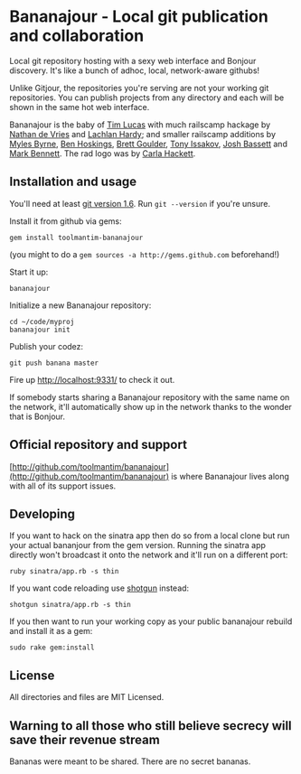 Bananajour - Local git publication and collaboration
====================================================

Local git repository hosting with a sexy web interface and Bonjour discovery. It's like a bunch of adhoc, local, network-aware githubs!

Unlike Gitjour, the repositories you're serving are not your working git repositories. You can publish projects from any directory and each will be shown in the same hot web interface.

Bananajour is the baby of [Tim Lucas](http://toolmantim.com/) with much railscamp hackage by [Nathan de Vries](http://github.com/atnan) and [Lachlan Hardy](http://github.com/lachlanhardy); and smaller railscamp additions by [Myles Byrne](http://github.com/quackingduck), [Ben Hoskings](http://github.com/benhoskings), [Brett Goulder](http://github.com/brettgo1), [Tony Issakov](https://github.com/tissak), [Josh Bassett](http://github.com/nullobject) and [Mark Bennett](http://github.com/MarkBennett). The rad logo was by [Carla Hackett](http://carlahackettdesign.com/).

Installation and usage
----------------------

You'll need at least [git version 1.6](http://git-scm.com/). Run `git --version` if you're unsure.

Install it from github via gems:

    gem install toolmantim-bananajour

(you might to do a `gem sources -a http://gems.github.com` beforehand!)

Start it up:

    bananajour
    
Initialize a new Bananajour repository:

    cd ~/code/myproj
    bananajour init

Publish your codez:

    git push banana master

Fire up [http://localhost:9331/](http://localhost:9331/) to check it out.

If somebody starts sharing a Bananajour repository with the same name on the
network, it'll automatically show up in the network thanks to the wonder that is Bonjour.

Official repository and support
-------------------------------

[http://github.com/toolmantim/bananajour](http://github.com/toolmantim/bananajour) is where Bananajour lives along with all of its support issues.

Developing
----------

If you want to hack on the sinatra app then do so from a local clone but run your actual bananjour from the gem version. Running the sinatra app directly won't broadcast it onto the network and it'll run on a different port:

    ruby sinatra/app.rb -s thin

If you want code reloading use [shotgun](http://github.com/rtomayko/shotgun) instead:

    shotgun sinatra/app.rb -s thin

If you then want to run your working copy as your public bananajour rebuild and install it as a gem:

    sudo rake gem:install

License
-------

All directories and files are MIT Licensed.

Warning to all those who still believe secrecy will save their revenue stream
-----------------------------------------------------------------------------
Bananas were meant to be shared. There are no secret bananas.
